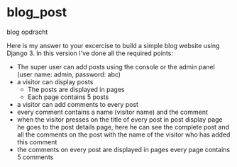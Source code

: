 # blog_post
blog opdracht

Here is my answer to your excercise to build a simple blog website using Django 3.
In  this version I've done all the required points:
* The super user can add posts using the console or the admin panel (user name: admin, password: abc)
* a visitor can display posts 
  - The posts are displayed in pages  
  - Each page contains 5 posts 
* a visitor can add comments to every post
* every comment contains a name (visitor name) and the comment 
* when the visitor presses on the title of every post in post display page he goes to the post details page, here he can see the complete post and all the comments on the post with the name of the visitor who has added this comment
* the comments on every post are displayed in pages every page contains 5 comments

